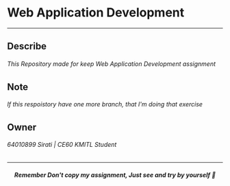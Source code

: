 # Web Application Development
---
## Describe
###### This Repository made for keep Web Application Development assignment

## Note
###### If this respoistory have one more branch, that I'm doing that exercise
## Owner
###### 64010899 Sirati | CE60 KMITL Student

---
##### <div align="center">Remember Don't copy my assignment, Just see and try by yourself 💓</div>
